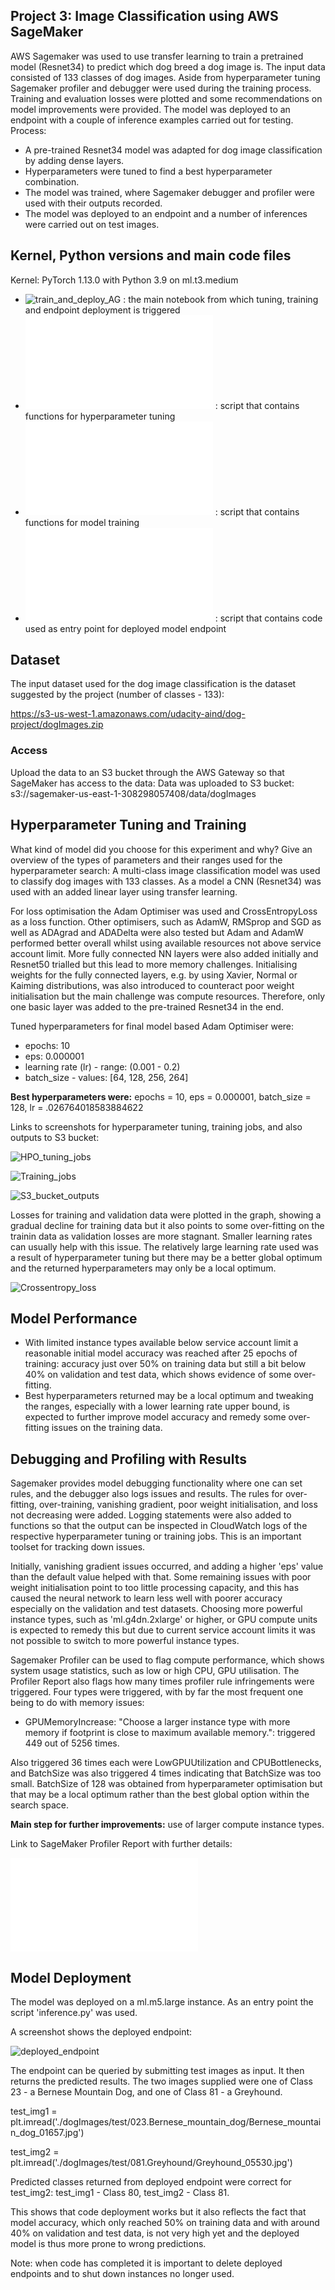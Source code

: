 ## Project 3: Image Classification using AWS SageMaker

AWS Sagemaker was used to use transfer learning to train a pretrained model (Resnet34) 
to predict which dog breed a dog image is. The input data consisted of 133 classes of dog images.
Aside from hyperparameter tuning Sagemaker profiler and debugger were used during the training process.
Training and evaluation losses were plotted and some recommendations on model improvements were provided.
The model was deployed to an endpoint with a couple of inference examples carried out for testing. Process:

- A pre-trained Resnet34 model was adapted for dog image classification by adding dense layers.
- Hyperparameters were tuned to find a best hyperparameter combination.
- The model was trained, where Sagemaker debugger and profiler were used with their outputs recorded.
- The model was deployed to an endpoint and a number of inferences were carried out on test images.

## Kernel, Python versions and main code files
Kernel:  PyTorch 1.13.0 with Python 3.9 on ml.t3.medium

- ![train_and_deploy_AG](train_and_deploy_AG.ipynb) : the main notebook from which tuning, training and endpoint deployment is triggered
- ![hpo_AG](hpo_AG.py) : script that contains functions for hyperparameter tuning
- ![train_model_AG](train_model_AG.py) : script that contains functions for model training
- ![inference](inference.py) : script that contains code used as entry point for deployed model endpoint 

## Dataset
The input dataset used for the dog image classification is the dataset suggested by the project (number of classes - 133):

https://s3-us-west-1.amazonaws.com/udacity-aind/dog-project/dogImages.zip

### Access
Upload the data to an S3 bucket through the AWS Gateway so that SageMaker has access to the data:
Data was uploaded to S3 bucket: s3://sagemaker-us-east-1-308298057408/data/dogImages

## Hyperparameter Tuning and Training
What kind of model did you choose for this experiment and why? Give an overview of the types of parameters and their ranges 
used for the hyperparameter search:
A multi-class image classification model was used to classify dog images with 133 classes.
As a model a CNN (Resnet34) was used with an added linear layer using transfer learning.

For loss optimisation the Adam Optimiser was used and CrossEntropyLoss as a loss function.
Other optimisers, such as AdamW, RMSprop and SGD as well as ADAgrad and ADADelta were also tested but Adam and AdamW
performed better overall whilst using available resources not above service account limit.
More fully connected NN layers were also added initially and Resnet50 trialled but this lead to more memory challenges.
Initialising weights for the fully connected layers, e.g. by using Xavier, Normal or Kaiming distributions, was also introduced
to counteract poor weight initialisation but the main challenge was compute resources. Therefore, only one basic layer was added 
to the pre-trained Resnet34 in the end.

Tuned hyperparameters for final model based Adam Optimiser were:
- epochs: 10
- eps: 0.000001
- learning rate (lr) - range: (0.001 - 0.2)
- batch_size - values: [64, 128, 256, 264]

**Best hyperparameters were:** epochs = 10, eps = 0.000001, batch_size = 128, lr = .026764018583884622

Links to screenshots for hyperparameter tuning,  training jobs, and also outputs to S3 bucket:

![HPO_tuning_jobs](screenshots/hpo_tuning_jobs.png)

![Training_jobs](screenshots/training_jobs.png)

![S3_bucket_outputs](screenshots/S3_bucket_outputs.png)

Losses for training and validation data were plotted in the graph, showing a gradual decline for training data but it 
also points to some over-fitting on the trainin data as validation losses are more stagnant. Smaller learning rates can 
usually help with this issue. The relatively large learning rate used was a result of hyperparameter tuning but there 
may be a better global optimum and the returned hyperparameters may only be a local optimum.

![Crossentropy_loss](screenshots/crossentropy_loss.png)

## Model Performance
- With limited instance types available below service account limit a reasonable initial model accuracy was reached 
after 25 epochs of training:
accuracy just over 50% on training data but still a bit below 40% on validation and test data, which shows evidence of some over-fitting. 
- Best hyperparameters returned may be a local optimum and tweaking the ranges, especially with a lower learning rate
upper bound, is expected to further improve model accuracy and remedy some over-fitting issues on the training data.

## Debugging and Profiling with Results
Sagemaker provides model debugging functionality where one can set rules, and the debugger also logs issues and results. 
The rules for over-fitting, over-training, vanishing gradient, poor weight initialisation, and loss not decreasing were
added. Logging statements were also added to functions so that the output can be inspected in CloudWatch logs of the
respective hyperparameter tuning or training jobs. This is an important toolset for tracking down issues.

Initially, vanishing gradient issues occurred, and adding a higher 'eps' value than the default value helped with that.
Some remaining issues with poor weight initialisation point to too little processing capacity, and this has caused the 
neural network to learn less well with poorer accuracy especially on the validation and test datasets.
Choosing more powerful instance types, such as 'ml.g4dn.2xlarge' or higher, or GPU compute units is expected to remedy
this but due to current service account limits it was not possible to switch to more powerful instance types.

Sagemaker Profiler can be used to flag compute performance, which shows system usage statistics, such as low or high CPU, GPU 
utilisation. The Profiler Report also flags how many times profiler rule infringements were triggered. Four types were
triggered, with by far the most frequent one being to do with memory issues:
- GPUMemoryIncrease: "Choose a larger instance type with more memory if footprint is close to maximum available memory.":
triggered 449 out of 5256 times.

Also triggered 36 times each were LowGPUUtilization and CPUBottlenecks, and BatchSize was also triggered 4 times indicating
that BatchSize was too small. BatchSize of 128 was obtained from hyperparameter optimisation but that may be a local optimum 
rather than the best global option within the search space.

**Main step for further improvements:** use of larger compute instance types.

Link to SageMaker Profiler Report with further details: 

![profiler-report](profiler-report.html)

## Model Deployment
The model was deployed on a ml.m5.large instance. As an entry point the script 'inference.py' was used.

A screenshot shows the deployed endpoint:

![deployed_endpoint](screenshots/deployed_endpoint.png)

The endpoint can be queried by submitting test images as input. It then returns the predicted results. The two images
supplied were one of Class 23 - a Bernese Mountain Dog, and one of Class 81 - a Greyhound.

test_img1 = plt.imread('./dogImages/test/023.Bernese_mountain_dog/Bernese_mountain_dog_01657.jpg')

test_img2 = plt.imread('./dogImages/test/081.Greyhound/Greyhound_05530.jpg')

Predicted classes returned from deployed endpoint were correct for test_img2: test_img1 - Class 80, test_img2 - Class 81.

This shows that code deployment works but it also reflects the fact that model accuracy, which only reached 50% on training data 
and with around 40% on validation and test data, is not very high yet and the deployed model is thus more prone to wrong predictions.

Note: when code has completed it is important to delete deployed endpoints and to shut down instances no longer used.

